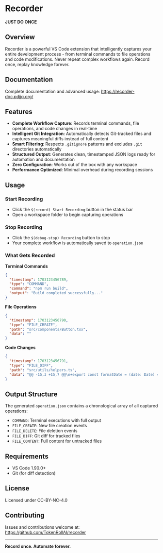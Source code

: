 # Recorder

**JUST DO ONCE**

## Overview

Recorder is a powerful VS Code extension that intelligently captures your entire development process - from terminal commands to file operations and code modifications. Never repeat complex workflows again. Record once, replay knowledge forever.

## Documentation

Complete documentation and advanced usage: https://recorder-doc.pdjjq.org/


## Features

- **Complete Workflow Capture**: Records terminal commands, file operations, and code changes in real-time
- **Intelligent Git Integration**: Automatically detects Git-tracked files and captures meaningful diffs instead of full content
- **Smart Filtering**: Respects `.gitignore` patterns and excludes `.git` directories automatically  
- **Structured Output**: Generates clean, timestamped JSON logs ready for automation and documentation
- **Zero Configuration**: Works out of the box with any workspace
- **Performance Optimized**: Minimal overhead during recording sessions

## Usage

### Start Recording
- Click the `$(record) Start Recording` button in the status bar
- Open a workspace folder to begin capturing operations

### Stop Recording  
- Click the `$(debug-stop) Recording` button to stop
- Your complete workflow is automatically saved to `operation.json`

### What Gets Recorded

**Terminal Commands**
```json
{
  "timestamp": 1703123456789,
  "type": "COMMAND", 
  "command": "npm run build",
  "output": "Build completed successfully..."
}
```

**File Operations**
```json
{
  "timestamp": 1703123456790,
  "type": "FILE_CREATE",
  "path": "src/components/Button.tsx",
  "data": ""
}
```

**Code Changes**
```json
{
  "timestamp": 1703123456791,
  "type": "FILE_DIFF",
  "path": "src/utils/helpers.ts",
  "data": "@@ -15,3 +15,7 @@\n+export const formatDate = (date: Date) => {\n+  return date.toISOString();\n+};"
}
```

## Output Structure

The generated `operation.json` contains a chronological array of all captured operations:

- `COMMAND`: Terminal executions with full output
- `FILE_CREATE`: New file creation events  
- `FILE_DELETE`: File deletion events
- `FILE_DIFF`: Git diff for tracked files
- `FILE_CONTENT`: Full content for untracked files

## Requirements

- VS Code 1.90.0+
- Git (for diff detection)

## License

Licensed under CC-BY-NC-4.0

## Contributing

Issues and contributions welcome at: https://github.com/TokenRollAI/recorder

---

**Record once. Automate forever.**